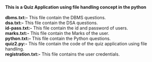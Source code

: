 <b> This is a Quiz Application using file handling concept in the python </b> 
<br>
<br>
<b>dbms.txt:-</b>
This file contain the DBMS questions.
<br>
<b>dsa.txt:-</b>
This file contain the DSA questions.
<br>
<b>id-pass.txt:-</b>
This file contain the id and password of users.
<br>
<b>marks.txt:-</b>
This file contain the Marks of the user.
<br>
<b>python.txt:-</b>
This file contain the Python questions.
<br>
<b>quiz2.py:-</b>
This file contain the code of the quiz application using file handling.
<br>
<b>registration.txt:-</b>
This file contains the user credentials.
